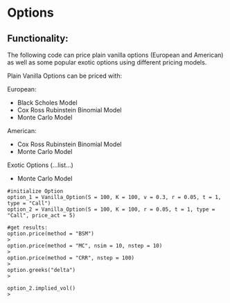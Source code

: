 # Options

## Functionality: 

The following code can price plain vanilla options (European and American) as well as some popular exotic options using different pricing models. 

Plain Vanilla Options can be priced with: 
  
  European: 
  - Black Scholes Model 
  - Cox Ross Rubinstein Binomial Model 
  - Monte Carlo Model
  
  American: 
  - Cox Ross Rubinstein Binomial Model 
  - Monte Carlo Model

  Exotic Options (...list...)
  - Monte Carlo Model


```
#initialize Option
option_1 = Vanilla_Option(S = 100, K = 100, v = 0.3, r = 0.05, t = 1, type = "Call")
option_2 = Vanilla_Option(S = 100, K = 100, r = 0.05, t = 1, type = "Call", price_act = 5)
```
```
#get results:
option.price(method = "BSM")
>
option.price(method = "MC", nsim = 10, nstep = 10)
>
option.price(method = "CRR", nstep = 100)
>
option.greeks("delta")
>
```

```
option_2.implied_vol()
>
```
